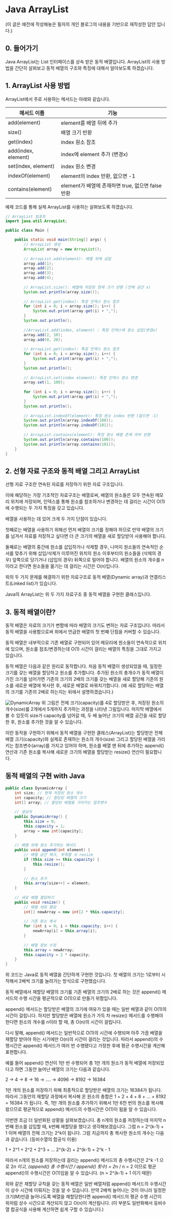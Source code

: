 # Java ArrayList
(이 글은 예전에 작성해놓은 필자의 개인 블로그의 내용을 기반으로 재작성한 답안 입니다.)

## 0. 들어가기
Java ArrayList는 List 인터페이스를 상속 받은 동적 배열입니다. ArrayList의 사용 방법을 간단히 살펴보고 동적 배열의 구조와 특징에 대해서 알아보도록 하겠습니다.

## 1. ArrayList 사용 방법

ArrayList에서 주로 사용하는 메서드는 아래와 같습니다.

|메서드 이름|기능|
|--|--|
|add(element)|element를 배열 뒤에 추가|
|size()|배열 크기 반환|
|get(index)|index 원소 참조|
|add(index, element)|index에 element 추가 (변경x)|
|set(index, element)|index 원소 변경|
|indexOf(element)|element의 index 반환, 없으면 -1|
|contains(element)|element가 배열에 존재하면 true, 없으면 false 반환|

예제 코드를 통해 실제 ArrayList를 사용하는 살펴보도록 하겠습니다.

``` java
// ArrayList 임포트
import java.util.ArrayList;

public class Main {

    public static void main(String[] args) {
        // ArrayList 생성
        ArrayList array = new ArrayList();
        
        // ArrayList.add(element): 배열 뒤에 삽입
        array.add(1);
        array.add(2);
        array.add(3);
        array.add(4);
        
        // ArrayList.size(): 배열에 저장된 현재 크기 반환 (전체 공간 x)
        System.out.println(array.size());
        
        // ArrayList.get(index): 특정 인덱스 원소 참조
        for (int i = 0; i < array.size(); i++) {         
            System.out.print(array.get(i) + ",");
        }
        System.out.println();
        
        //ArrayList.add(index, element) : 특정 인덱스에 원소 삽입(변경x)
        array.add(2, 10);
        array.add(0, 20);
        
        // ArrayList.get(index): 특정 인덱스 원소 참조
        for (int i = 0; i < array.size(); i++) {         
            System.out.print(array.get(i) + ",");
        }
        System.out.println();
        
        // ArrayList.set(index element): 특정 인덱스 원소 변경
        array.set(1, 100);
        
        for (int i = 0; i < array.size(); i++) {         
            System.out.print(array.get(i) + ",");
        }
        System.out.println();
        
        // ArrayList.indexOf(element): 특정 원소 index 반환 (없으면 -1)
        System.out.println(array.indexOf(100));
        System.out.println(array.indexOf(101));
        
        // ArrayList.contains(element): 특정 원소 배열 존재 여부 반환
        System.out.println(array.contains(100));
        System.out.println(array.contains(101));
    }
}
```

## 2. 선형 자료 구조와 동적 배열 그리고 ArrayList
선형 자료 구조란 연속된 자료를 저장하기 위한 자료 구조입니다.

이에 해당하는 가장 기초적인 자료구조는 배열로써, 배열의 원소들은 모두 연속된 메모리 위치에 저장되며, 인덱스를 통해 원소를 참조하거나 변경하는 데 걸리는 시간이 O(1)에 수행되는 두 가지 특징을 갖고 있습니다.

배열을 사용하는 데 있어 크게 두 가지 단점이 있습니다.

첫째로는 배열을 사용하기 위해선 먼저 배열의 크기를 정해야 하므로 만약 배열의 크기를 넘겨서 자료를 저장하고 싶다면 더 큰 크기의 배열을 새로 할당받아 사용해야 합니다.

둘째로는 배열의 중간에 원소를 삽입하거나 삭제할 경우, 나머지 원소들의 연속적인 순서를 맞추기 위해 삽입/삭제가 이루어진 위치의 원소 이후부터의 원소들을 (삭제의 경우) 앞쪽으로 당기거나 (삽입의 경우) 뒤쪽으로 밀어야 합니다. 배열의 원소의 개수를 n이라고 한다면 원소들을 옮기는 데 걸리는 시간은 O(n)입니다.

위의 두 가지 문제를 해결하기 위한 자료구조로 동적 배열(Dynamic array)과 연결리스트(Linked list)가 있습니다.

Java의 ArrayList는 위 두 가지 자료구조 중 동적 배열을 구현한 클래스입니다.

## 3. 동적 배열이란?

동적 배열은 자료의 크기가 변함에 따라 배열의 크기도 변하는 자료 구조입니다. 따라서 동적 배열을 사용함으로써 위에서 언급한 배열의 첫 번째 단점을 커버할 수 있습니다.

동적 배열은 내부적으로 기존 배열로 구현되어 있어 메모리에 원소들이 연속적으로 위치에 있으며, 원소를 참조/변경하는데 O(1) 시간이 걸리는 배열의 특징을 그대로 가지고 있습니다.

동적 배열은 다음과 같은 원리로 동작합니다. 처음 동적 배열이 생성되었을 때, 일정한 크기를 갖는 배열을 할당하고 원소를 추가합니다. 추가된 원소의 총개수가 동적 배열이 가진 크기를 넘어가면 기존의 크기의 2배의 크기를 갖는 배열을 새로 할당해 기존의 원소를 새로운 배열에 복사한 후, 새로운 배열로 바꿔치기합니다.
(왜 새로 할당하는 배열의 크기를 기존의 2배로 하는지는 뒤에서 설명하겠습니다.)

<!-- ex -->
![DynamicArray](https://t1.daumcdn.net/cfile/tistory/2214DA4F57EF80062B)
위 그림은 전체 크기(capacity)를 4로 할당받은 후, 저장된 원소의 개수(size)를 2개에서 5개까지 추가하는 과정을 나타낸 그림입니다. 마지막 배열에서 볼 수 있듯이 size가 capacity를 넘어갈 때, 두 배 늘어난 크기의 배열 공간을 새로 할당한 후, 원소를 추가한 것을 알 수 있습니다.

이런 동작을 구현하기 위해서 동적 배열을 구현한 클래스(ArrayList)는 할당받은 전체 배열 크기(capacity)와 실제로 존재하는 원소의 개수(size) 그리고 할당된 배열을 가리키는 참조변수(array)를 가지고 있어야 하며, 원소를 배열 맨 뒤에 추가하는 append() 연산과 기존 원소를 복사해 새로운 크기의 배열을 할당받는 resize() 연산이 필요합니다.

## 동적 배열의 구현 with Java
``` java
public class DynamicArray {
    int size; // 현재 저장된 원소 개수
    int capacity; // 할당된 배열의 크기
    int[] array; // 할당된 배열을 가리키는 참조변수
    
    // 생성자
    public DynamicArray() {
        this.size = 0;
        this.capacity = 1;
        array = new int[capacity];
    }
    
    // 배열 뒤에 원소 추가하는 메서드
    public void append(int element) {
        // 배열 공간 체크, 부족할 시 resize
        if (this.size >= this.capacity) {
            this.resize();
        }
        
        // 원소 추가
        this.array[size++] = element;
    }
    
    // 새로 배열 할당하기
    public void resize() {
        // 배열 새로 할당
        int[] newArray = new int[2 * this.capacity];
        
        // 기존 원소 복사
        for (int i = 0; i < this.capacity; i++) {
            newArray[i] = this.array[i];
        }
        
        // 배열 정보 수정
        this.array = newArray;
        this.capacity = 2 * capacity;
    }
}
```

위 코드는 Java로 동적 배열을 간단하게 구현한 것입니다. 첫 배열의 크기는 1로부터 시작해서 2배씩 크기를 늘려가는 방식으로 구현했습니다.

동적 배열에서 재할당 배열의 크기를 기존 배열의 크기의 2배로 하는 것은 append() 메서드의 수행 시간을 평균적으로 O(1)으로 만들기 위함입니다.

append() 메서드는 할당받은 배열의 크기에 여유가 있을 때는 일반 배열과 같이 O(1)의 시간이 걸립니다. 하지만 할당받은 배열에 원소가 가득 차 resize() 메서드를 수행해야 한다면 원소의 개수를 n이라 할 때, 총 O(n)의 시간이 걸립니다.

다시 말해, append() 메서드는 일반적으로 O(1)의 시간에 수행되며 아주 가끔 배열을 재할당 받아야 하는 시기에만 O(n)의 시간이 걸리는 것입니다. 따라서 append()의 수행시간은 append() 메서드가 여러 번 수행됐다고 가정한 후에 평균 수행시간을 계산해 표현합니다.

예를 들어 append() 연산이 1만 번 수행되어 총 1만 개의 원소가 동적 배열에 저장되었다고 하면 그동안 늘어난 배열의 크기는 다음과 같습니다.

2 -> 4 -> 8 -> 16 -> .... -> 4096 -> 8192 -> 16384

1만 개의 원소를 저장하기 위해 최종적으로 할당받은 배열의 크기는 16384가 됩니다. 따라서 그동안의 재할당 과정에서 복사해 온 원소의 총합은 1 + 2 + 4 + 8 + ... + 8192 = 16384 가 됩니다. 즉, 1만 개의 원소를 추가하기 위해서 1만 6천 번의 원소를 복사해 왔으므로 평균적으로 append() 메서드의 수행시간은 O(1)이 됨을 알 수 있습니다.

이번엔 조금 더 일반화된 상황을 살펴보겠습니다. 총 n개의 원소를 저장하는데 마지막 n번째 원소를 삽입할 때, k번째 재할당을 했다고 생각해보겠습니다. 그럼 n = 2^(k-1) + 1 이며 배열의 전체 크기는 2^k이 됩니다.
그럼 지금까지 총 복사한 원소의 개수는 다음과 같습니다. (등비수열의 합공식 이용)

1 + 2^1 + 2^2 + 2^3 + ... 2^(k-2) + 2^(k-1) = 2^k - 1

따라서 n개의 원소를 저장하는데 걸리는 append() 메서드의 총 수행시간은 2^k -1 으로 2*n 이고, (append() 총 수행시간 / append() 횟수) = 2*n / n = 2 이므로 평균 append()의 수행시간은 O(1)임을 알 수 있습니다.
(n = 2^(k-1) + 1 이기 때문)

위와 같은 재할당 규칙을 갖는 동적 배열은 일반 배열처럼 append() 메서드의 수행시간이 상수 시간에 이뤄지는 것을 알 수 있습니다. 만약 2배씩 늘어나는 것이 아니라 일정한 크기(M)만큼 늘어나도록 배열을 재할당한다면 append() 메서드의 평균 수행 시간이 위처럼 상수 시간으로 계산되지 않고 O(n)이 계산됩니다.
(이 부분도 일반화해서 등비수열 합공식을 사용해 계산하면 쉽게 구할 수 있습니다.)
